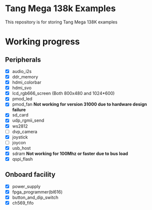# Tang Mega 138k Examples

This repository is for storing Tang Mega 138K examples

# Working progress
## Peripherals
- [x] audio_i2s
- [x] ddr_memory
- [x] hdmi_colorbar
- [x] hdmi_svo
- [x] lcd_rgb666_screen (Both 800x480 and 1024*600)
- [x] pmod_led
- [x] pmod_fan **Not working for version 31000 due to hardware design failure**
- [x] sd_card
- [x] udp_rgmii_send
- [x] ws2812
- [ ] dvp_camera
- [x] joystick
- [ ] joycon
- [x] usb_host
- [x] sdram **Not working for 100Mhz or faster due to bus load**
- [x] qspi_flash

## Onboard facility
- [x] power_supply
- [x] fpga_programmer(bl616)
- [x] button_and_dip_switch
- [x] ch569_fifo

